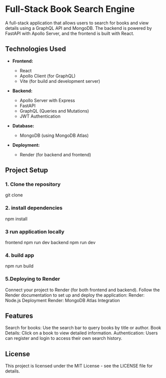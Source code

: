 # Full-Stack Book Search Engine

A full-stack application that allows users to search for books and view details using a GraphQL API and MongoDB. The backend is powered by FastAPI with Apollo Server, and the frontend is built with React.

## Technologies Used

- **Frontend:**
  - React
  - Apollo Client (for GraphQL)
  - Vite (for build and development server)

- **Backend:**
  - Apollo Server with Express
  - FastAPI
  - GraphQL (Queries and Mutations)
  - JWT Authentication

- **Database:**
  - MongoDB (using MongoDB Atlas)

- **Deployment:**
  - Render (for backend and frontend)
  
## Project Setup

### 1. Clone the repository
git clone <your-repository-url>
### 2. install dependencies 
npm install
### 3 run application locally
frontend
npm run dev
backend 
npm run dev
### 4. build app
npm run build
### 5.Deploying to Render
Connect your project to Render (for both frontend and backend).
Follow the Render documentation to set up and deploy the application:
Render: Node.js Deployment
Render: MongoDB Atlas Integration

## Features 
Search for books: Use the search bar to query books by title or author.
Book Details: Click on a book to view detailed information.
Authentication: Users can register and login to access their own search history.

## License
This project is licensed under the MIT License - see the LICENSE file for details.